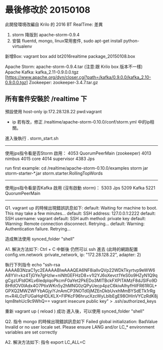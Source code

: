 # 最後修改於 20150108

此開發環境改編自 Krilo 的 2016 BT RealTime:
差異
1. storm 降版到 apache-storm-0.9.4
2. 安裝 fluentd, mongo, linux常用套件, sudo apt-get install python-virtualenv


新增Box:
vagrant box add bt2016realtime package_20150108.box

Apache Storm: apache-storm-0.9.4.tar  (注意:跟 Krilo box 版本不一樣)
Apache Kafka: kafka_2.11-0.9.0.0.tgz [https://www.apache.org/dyn/closer.cgi?path=/kafka/0.9.0.0/kafka_2.10-0.9.0.0.tgz]
Zookeeper: zookeeper-3.4.7.tar.gz

所有套件安裝於 /realtime 下
-------------------------------
預設使用 host-only ip:172.28.128.22
pwd:vagrant

* ip 若有改，修正
/realtime/apache-storm-0.10.0/conf/storm.yml
中的ip相關。

進入後執行 . storm_start.sh

-------------------------------
使用jps指令看是否Storm 啟用：
4053 QuorumPeerMain (zookeeper)
4013 nimbus
4015 core
4014 supervisor
4383 Jps

run first example:
cd /realtime/apache-storm-0.10.0/examples
storm jar storm-starter-*.jar storm.starter.RollingTopWords

-------------------------------
使用jps指令看是否Kafka 啟用 (沒有啟動 storm)：
5303 Jps
5209 Kafka
5221 QuorumPeerMain

------------------------------
Q1. vagrant up 的時候出現錯誤訊息如下:
default: Waiting for machine to boot. This may take a few minutes...
default: SSH address: 127.0.0.1:2222
default: SSH username: vagrant
default: SSH auth method: private key
default: Warning: Remote connection disconnect. Retrying...
default: Warning: Authentication failure. Retrying...

造成無法使用 synced_folder "shell"

A1. 解決方法如下:
Ctrl + C 中斷後
仍然可以 ssh 進去  (此時的網路配置 config.vm.network :private_network, ip: "172.28.128.22", adapter: 2)

執行下列指令
echo "ssh-rsa AAAAB3NzaC1yc2EAAAABIwAAAQEA6NF8iallvQVp22WDkTkyrtvp9eWW6A8YVr+kz4TjGYe7gHzIw+niNltGEFHzD8+v1I2YJ6oXevct1YeS0o9HZyN1Q9qgCgzUFtdOKLv6IedplqoPkcmF0aYet2PkEDo3MlTBckFXPITAMzF8dJSIFo9D8HfdOV0IAdx4O7PtixWKn5y2hMNG0zQPyUecp4pzC6kivAIhyfHilFR61RGL+GPXQ2MWZWFYbAGjyiYJnAmCP3NOTd0jMZEnDkbUvxhMmBYSdETk1rRgm+R4LOzFUGaHqHDLKLX+FIPKcF96hrucXzcWyLbIbEgE98OHlnVYCzRdK8jlqm8tehUc9c9WhQ== vagrant insecure public key" > .ssh/authorized_keys

重新 vagrant up ( reload )  成功
進入後，可以使用 synced_folder "shell"

Q2. 指令 mongo 的時候出現錯誤訊息如下
Failed global initialization: BadValue Invalid or no user locale set. Please ensure LANG and/or LC_* environment variables are set correctly

A2. 解決方法如下:
指令 export LC_ALL=C
